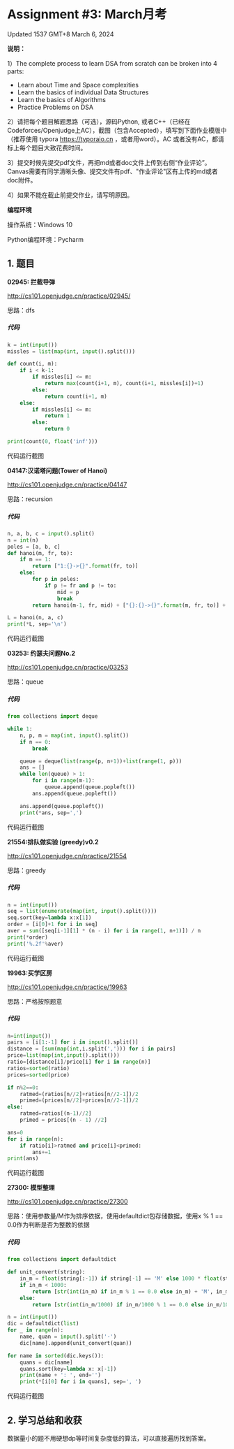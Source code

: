 # Assignment #3: March月考

Updated 1537 GMT+8 March 6, 2024



**说明：**

1）The complete process to learn DSA from scratch can be broken into 4 parts:
- Learn about Time and Space complexities
- Learn the basics of individual Data Structures
- Learn the basics of Algorithms
- Practice Problems on DSA

2）请把每个题目解题思路（可选），源码Python, 或者C++（已经在Codeforces/Openjudge上AC），截图（包含Accepted），填写到下面作业模版中（推荐使用 typora https://typoraio.cn ，或者用word）。AC 或者没有AC，都请标上每个题目大致花费时间。

3）提交时候先提交pdf文件，再把md或者doc文件上传到右侧“作业评论”。Canvas需要有同学清晰头像、提交文件有pdf、"作业评论"区有上传的md或者doc附件。

4）如果不能在截止前提交作业，请写明原因。



**编程环境**

操作系统：Windows 10

Python编程环境：Pycharm



## 1. 题目

**02945: 拦截导弹**

http://cs101.openjudge.cn/practice/02945/



思路：dfs



##### 代码

```python
k = int(input())
missles = list(map(int, input().split()))

def count(i, m):
    if i < k-1:
        if missles[i] <= m:
            return max(count(i+1, m), count(i+1, missles[i])+1)
        else:
            return count(i+1, m)
    else:
        if missles[i] <= m:
            return 1
        else:
            return 0

print(count(0, float('inf')))
```



代码运行截图 





**04147:汉诺塔问题(Tower of Hanoi)**

http://cs101.openjudge.cn/practice/04147



思路：recursion



##### 代码

```python
n, a, b, c = input().split()
n = int(n)
poles = [a, b, c]
def hanoi(m, fr, to):
    if m == 1:
        return ["1:{}->{}".format(fr, to)]
    else:
        for p in poles:
            if p != fr and p != to:
                mid = p
                break
        return hanoi(m-1, fr, mid) + ["{}:{}->{}".format(m, fr, to)] + hanoi(m-1, mid, to)

L = hanoi(n, a, c)
print(*L, sep='\n')
```



代码运行截图 







**03253: 约瑟夫问题No.2**

http://cs101.openjudge.cn/practice/03253



思路：queue



##### 代码

```python
from collections import deque

while 1:
    n, p, m = map(int, input().split())
    if n == 0:
        break

    queue = deque(list(range(p, n+1))+list(range(1, p)))
    ans = []
    while len(queue) > 1:
        for i in range(m-1):
            queue.append(queue.popleft())
        ans.append(queue.popleft())

    ans.append(queue.popleft())
    print(*ans, sep=',')
```



代码运行截图







**21554:排队做实验 (greedy)v0.2**

http://cs101.openjudge.cn/practice/21554



思路：greedy



##### 代码

```python
n = int(input())
seq = list(enumerate(map(int, input().split())))
seq.sort(key=lambda x:x[1])
order = [i[0]+1 for i in seq]
aver = sum([seq[i-1][1] * (n - i) for i in range(1, n+1)]) / n
print(*order)
print('%.2f'%aver)
```



代码运行截图 







**19963:买学区房**

http://cs101.openjudge.cn/practice/19963



思路：严格按照题意



##### 代码

```python
n=int(input())
pairs = [i[1:-1] for i in input().split()]
distance = [sum(map(int,i.split(','))) for i in pairs]
price=list(map(int,input().split()))
ratio=[distance[i]/price[i] for i in range(n)]
ratios=sorted(ratio)
prices=sorted(price)

if n%2==0:
    ratmed=(ratios[n//2]+ratios[n//2-1])/2
    primed=(prices[n//2]+prices[n//2-1])/2
else:
    ratmed=ratios[(n-1)//2]
    primed = prices[(n - 1) //2]

ans=0
for i in range(n):
    if ratio[i]>ratmed and price[i]<primed:
        ans+=1
print(ans)
```



代码运行截图







**27300: 模型整理**

http://cs101.openjudge.cn/practice/27300



思路：使用参数量/M作为排序依据，使用defaultdict包存储数据，使用x % 1 == 0.0作为判断是否为整数的依据



##### 代码

```python
from collections import defaultdict

def unit_convert(string):
    in_m = float(string[:-1]) if string[-1] == 'M' else 1000 * float(string[:-1])
    if in_m < 1000:
        return [str(int(in_m) if in_m % 1 == 0.0 else in_m) + 'M', in_m]
    else:
        return [str(int(in_m/1000) if in_m/1000 % 1 == 0.0 else in_m/1000) + 'B', in_m]

n = int(input())
dic = defaultdict(list)
for _ in range(n):
    name, quan = input().split('-')
    dic[name].append(unit_convert(quan))

for name in sorted(dic.keys()):
    quans = dic[name]
    quans.sort(key=lambda x: x[-1])
    print(name + ': ', end='')
    print(*[i[0] for i in quans], sep=', ')
```



代码运行截图







## 2. 学习总结和收获

数据量小的题不用硬想dp等时间复杂度低的算法，可以直接遍历找到答案。





